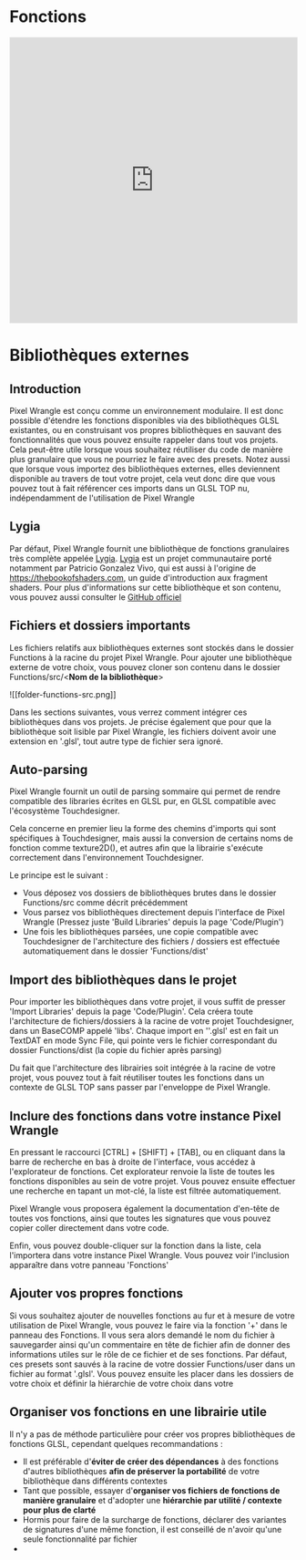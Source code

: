 # Fonctions

 

<iframe style="border: 1px solid rgba(0, 0, 0, 0.1);" width="100%" height="500px" src="https://www.figma.com/embed?embed_host=share&url=https%3A%2F%2Fwww.figma.com%2Fproto%2FDZoDzaIA6ZhcCWlU0Gr8RC%2FPixel-Wrangle-UI%3Fnode-id%3D294%253A787%26scaling%3Dscale-down%26page-id%3D153%253A40" allowfullscreen></iframe>

# Bibliothèques externes

 

## Introduction

Pixel Wrangle est conçu comme un environnement modulaire.
Il est donc possible d'étendre les fonctions disponibles via des bibliothèques GLSL existantes, ou en construisant vos propres bibliothèques en sauvant des fonctionnalités que vous pouvez ensuite rappeler dans tout vos projets. 
Cela peut-être utile lorsque vous souhaitez réutiliser du code de manière plus granulaire que vous ne pourriez le faire avec des presets. 
Notez aussi que lorsque vous importez des bibliothèques externes, elles deviennent disponible au travers de tout votre projet, cela veut donc dire que vous pouvez tout à fait référencer ces imports dans un GLSL TOP nu, indépendamment de l'utilisation de Pixel Wrangle  

## Lygia

Par défaut, Pixel Wrangle fournit une bibliothèque de fonctions granulaires très complète appelée [Lygia](https://lygia.xyz).
[Lygia](https://lygia.xyz) est un projet communautaire porté notamment par Patricio Gonzalez Vivo, qui est aussi à l'origine de <https://thebookofshaders.com>, un guide d'introduction aux fragment shaders.
Pour plus d'informations sur cette bibliothèque et son contenu, vous pouvez aussi consulter le [GitHub officiel](https://github.com/patriciogonzalezvivo/lygia)

## Fichiers et dossiers importants

Les fichiers relatifs aux bibliothèques externes sont stockés dans le dossier Functions à la racine du projet Pixel Wrangle.
Pour ajouter une bibliothèque externe de votre choix, vous pouvez cloner son contenu dans le dossier Functions/src/<**Nom de la bibliothèque**>

![[folder-functions-src.png]]

Dans les sections suivantes, vous verrez comment intégrer ces bibliothèques dans vos projets.
Je précise également que pour que la bibliothèque soit lisible par Pixel Wrangle, les fichiers doivent avoir une extension en '.glsl', tout autre type de fichier sera ignoré.

## Auto-parsing

Pixel Wrangle fournit un outil de parsing sommaire qui permet de rendre compatible des libraries écrites en GLSL pur, en GLSL compatible avec l'écosystème Touchdesigner.

Cela concerne en premier lieu la forme des chemins d'imports qui sont spécifiques à Touchdesigner, mais aussi la conversion de certains noms de fonction comme texture2D(), et autres afin que la librairie s'exécute correctement dans l'environnement Touchdesigner.

Le principe est le suivant :

- Vous déposez vos dossiers de bibliothèques brutes dans le dossier Functions/src comme décrit précédemment
- Vous parsez vos bibliothèques directement depuis l'interface de Pixel Wrangle (Pressez juste 'Build Libraries' depuis la page 'Code/Plugin')
- Une fois les bibliothèques parsées, une copie compatible avec Touchdesigner de l'architecture des fichiers / dossiers est effectuée automatiquement dans le dossier 'Functions/dist'

## Import des bibliothèques dans le projet

Pour importer les bibliothèques dans votre projet, il vous suffit de presser 'Import Libraries' depuis la page 'Code/Plugin'.
Cela créera toute l'architecture de fichiers/dossiers à la racine de votre projet Touchdesigner, dans un BaseCOMP appelé 'libs'.
Chaque import en ''.glsl' est en fait un TextDAT en mode Sync File, qui pointe vers le fichier correspondant du dossier Functions/dist (la copie du fichier après parsing)

Du fait que l'architecture des librairies soit intégrée à la racine de votre projet, vous pouvez tout à fait réutiliser toutes les fonctions dans un contexte de GLSL TOP sans passer par l'enveloppe de Pixel Wrangle. 

## Inclure des fonctions dans votre instance Pixel Wrangle 

En pressant le raccourci [CTRL] + [SHIFT] + [TAB], ou en cliquant dans la barre de recherche en bas à droite de l'interface, vous accédez à l'explorateur de fonctions. 
Cet explorateur renvoie la liste de toutes les fonctions disponibles au sein de votre projet.
Vous pouvez ensuite effectuer une recherche en tapant un mot-clé, la liste est filtrée automatiquement. 

Pixel Wrangle vous proposera également la documentation d'en-tête de toutes vos fonctions, ainsi que toutes les signatures que vous pouvez copier coller directement dans votre code.

Enfin, vous pouvez double-cliquer sur la fonction dans la liste, cela l'importera dans votre instance Pixel Wrangle. Vous pouvez voir l'inclusion apparaître dans votre panneau 'Fonctions'

## Ajouter vos propres fonctions

Si vous souhaitez ajouter de nouvelles fonctions au fur et à mesure de votre utilisation de Pixel Wrangle, vous pouvez le faire via la fonction '+' dans le panneau des Fonctions. Il vous sera alors demandé le nom du fichier à sauvegarder ainsi qu'un commentaire en tête de fichier afin de donner des informations utiles sur le rôle de ce fichier et de ses fonctions.
Par défaut, ces presets sont sauvés à la racine de votre dossier Functions/user dans un fichier au format '.glsl'.
Vous pouvez ensuite les placer dans les dossiers de votre choix et définir la hiérarchie de votre choix dans votre 

## Organiser vos fonctions en une librairie utile

Il n'y a pas de méthode particulière pour créer vos propres bibliothèques de fonctions GLSL, cependant quelques recommandations : 
- Il est préférable d'**éviter de créer des dépendances** à des fonctions d'autres bibliothèques **afin de préserver la portabilité** de votre bibliothèque dans différents contextes
- Tant que possible, essayer d'**organiser vos fichiers de fonctions de manière granulaire** et d'adopter une **hiérarchie par utilité / contexte pour plus de clarté** 
- Hormis pour faire de la surcharge de fonctions, déclarer des variantes de signatures d'une même fonction, il est conseillé de n'avoir qu'une seule fonctionnalité par fichier
- 
